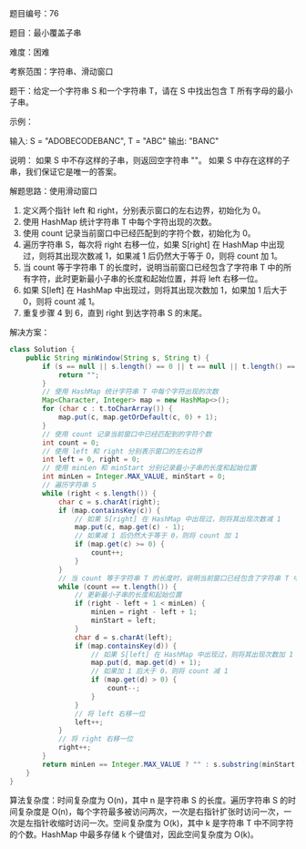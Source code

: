 题目编号：76

题目：最小覆盖子串

难度：困难

考察范围：字符串、滑动窗口

题干：给定一个字符串 S 和一个字符串 T，请在 S 中找出包含 T 所有字母的最小子串。

示例：

输入: S = "ADOBECODEBANC", T = "ABC"
输出: "BANC"

说明：
如果 S 中不存这样的子串，则返回空字符串 ""。
如果 S 中存在这样的子串，我们保证它是唯一的答案。

解题思路：使用滑动窗口

1. 定义两个指针 left 和 right，分别表示窗口的左右边界，初始化为 0。
2. 使用 HashMap 统计字符串 T 中每个字符出现的次数。
3. 使用 count 记录当前窗口中已经匹配到的字符个数，初始化为 0。
4. 遍历字符串 S，每次将 right 右移一位，如果 S[right] 在 HashMap 中出现过，则将其出现次数减 1，如果减 1 后仍然大于等于 0，则将 count 加 1。
5. 当 count 等于字符串 T 的长度时，说明当前窗口已经包含了字符串 T 中的所有字符，此时更新最小子串的长度和起始位置，并将 left 右移一位。
6. 如果 S[left] 在 HashMap 中出现过，则将其出现次数加 1，如果加 1 后大于 0，则将 count 减 1。
7. 重复步骤 4 到 6，直到 right 到达字符串 S 的末尾。

解决方案：

```java
class Solution {
    public String minWindow(String s, String t) {
        if (s == null || s.length() == 0 || t == null || t.length() == 0) {
            return "";
        }
        // 使用 HashMap 统计字符串 T 中每个字符出现的次数
        Map<Character, Integer> map = new HashMap<>();
        for (char c : t.toCharArray()) {
            map.put(c, map.getOrDefault(c, 0) + 1);
        }
        // 使用 count 记录当前窗口中已经匹配到的字符个数
        int count = 0;
        // 使用 left 和 right 分别表示窗口的左右边界
        int left = 0, right = 0;
        // 使用 minLen 和 minStart 分别记录最小子串的长度和起始位置
        int minLen = Integer.MAX_VALUE, minStart = 0;
        // 遍历字符串 S
        while (right < s.length()) {
            char c = s.charAt(right);
            if (map.containsKey(c)) {
                // 如果 S[right] 在 HashMap 中出现过，则将其出现次数减 1
                map.put(c, map.get(c) - 1);
                // 如果减 1 后仍然大于等于 0，则将 count 加 1
                if (map.get(c) >= 0) {
                    count++;
                }
            }
            // 当 count 等于字符串 T 的长度时，说明当前窗口已经包含了字符串 T 中的所有字符
            while (count == t.length()) {
                // 更新最小子串的长度和起始位置
                if (right - left + 1 < minLen) {
                    minLen = right - left + 1;
                    minStart = left;
                }
                char d = s.charAt(left);
                if (map.containsKey(d)) {
                    // 如果 S[left] 在 HashMap 中出现过，则将其出现次数加 1
                    map.put(d, map.get(d) + 1);
                    // 如果加 1 后大于 0，则将 count 减 1
                    if (map.get(d) > 0) {
                        count--;
                    }
                }
                // 将 left 右移一位
                left++;
            }
            // 将 right 右移一位
            right++;
        }
        return minLen == Integer.MAX_VALUE ? "" : s.substring(minStart, minStart + minLen);
    }
}
```

算法复杂度：时间复杂度为 O(n)，其中 n 是字符串 S 的长度。遍历字符串 S 的时间复杂度是 O(n)，每个字符最多被访问两次，一次是右指针扩张时访问一次，一次是左指针收缩时访问一次。空间复杂度为 O(k)，其中 k 是字符串 T 中不同字符的个数。HashMap 中最多存储 k 个键值对，因此空间复杂度为 O(k)。